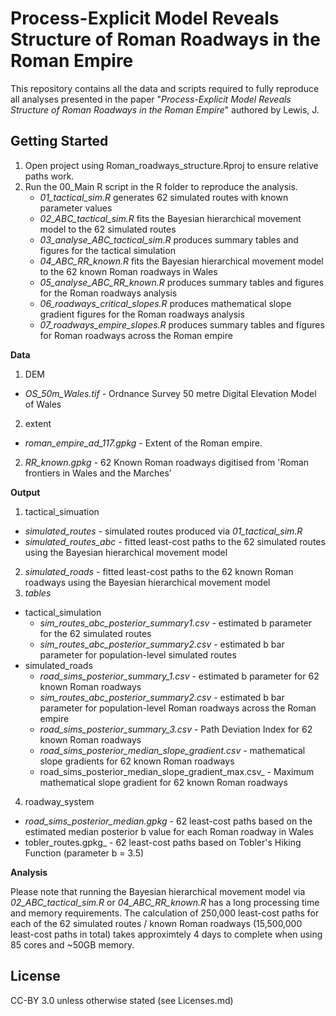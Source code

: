 # Process-Explicit Model Reveals Structure of Roman Roadways in the Roman Empire

This repository contains all the data and scripts required to fully reproduce all analyses presented in the paper "_Process-Explicit Model Reveals Structure of Roman Roadways in the Roman Empire_" authored by Lewis, J.

Getting Started
---------------

1. Open project using Roman_roadways_structure.Rproj to ensure relative paths work.
2. Run the 00_Main R script in the R folder to reproduce the analysis.
   * _01_tactical_sim.R_ generates 62 simulated routes with known parameter values
   * _02_ABC_tactical_sim.R_ fits the Bayesian hierarchical movement model to the 62 simulated routes
   * _03_analyse_ABC_tactical_sim.R_ produces summary tables and figures for the tactical simulation
   * _04_ABC_RR_known.R_ fits the Bayesian hierarchical movement model to the 62 known Roman roadways in Wales
   * _05_analyse_ABC_RR_known.R_ produces summary tables and figures for the Roman roadways analysis
   * _06_roadways_critical_slopes.R_ produces mathematical slope gradient figures for the Roman roadways analysis
   * _07_roadways_empire_slopes.R_ produces summary tables and figures for Roman roadways across the Roman empire

**Data**
1. DEM
  * _OS_50m_Wales.tif_ - Ordnance Survey 50 metre Digital Elevation Model of Wales
2. extent
  * _roman_empire_ad_117.gpkg_ - Extent of the Roman empire.
2. _RR_known.gpkg_ - 62 Known Roman roadways digitised from 'Roman frontiers in Wales and the Marches’

**Output**
1. tactical_simuation
  * _simulated_routes_ - simulated routes produced via _01_tactical_sim.R_
  * _simulated_routes_abc_ - fitted least-cost paths to the 62 simulated routes using the Bayesian hierarchical movement model
2. _simulated_roads_ - fitted least-cost paths to the 62 known Roman roadways using the Bayesian hierarchical movement model
3. _tables_
  * tactical_simulation
      * _sim_routes_abc_posterior_summary1.csv_ - estimated b parameter for the 62 simulated routes
      * _sim_routes_abc_posterior_summary2.csv_ - estimated b bar parameter for population-level simulated routes
  * simulated_roads
      * _road_sims_posterior_summary_1.csv_ - estimated b parameter for 62 known Roman roadways
      * _sim_routes_abc_posterior_summary2.csv_ - estimated b bar parameter for population-level Roman roadways across the Roman empire
      * _road_sims_posterior_summary_3.csv_ - Path Deviation Index for 62 known Roman roadways
      * _road_sims_posterior_median_slope_gradient.csv_ - mathematical slope gradients for 62 known Roman roadways
     * road_sims_posterior_median_slope_gradient_max.csv_ - Maximum mathematical slope gradient for 62 known Roman roadways
4. roadway_system
  *  _road_sims_posterior_median.gpkg_ - 62 least-cost paths based on the estimated median posterior b value for each Roman roadway in Wales
  *  tobler_routes.gpkg_ - 62 least-cost paths based on Tobler's Hiking Function (parameter b = 3.5)

**Analysis**

Please note that running the Bayesian hierarchical movement model via _02_ABC_tactical_sim.R_ or _04_ABC_RR_known.R_ has a long processing time and memory requirements. The calculation of 250,000 least-cost paths for each of the 62 simulated routes / known Roman roadways (15,500,000 least-cost paths in total) takes approximtely 4 days to complete when using 85 cores and ~50GB memory.
    
License
---------------
CC-BY 3.0 unless otherwise stated (see Licenses.md)
